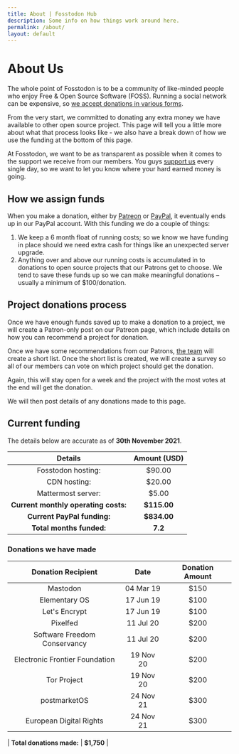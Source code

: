 ```yaml
---
title: About | Fosstodon Hub
description: Some info on how things work around here.
permalink: /about/
layout: default
---
```

# About Us

The whole point of Fosstodon is to be a community of like-minded people who enjoy Free & Open Source Software (FOSS). Running a social network can be expensive, so [we accept donations in various forms](/support).

From the very start, we committed to donating any extra money we have available to other open source project. This page will tell you a little more about what that process looks like - we also have a break down of how we use the funding at the bottom of this page.

At Fosstodon, we want to be as transparent as possible when it comes to the support we receive from our members. You guys [support us](/support) every single day, so we want to let you know where your hard earned money is going.

## How we assign funds

When you make a donation, either by [Patreon](https://patreon.com/fosstodon) or [PayPal](https://paypal.me/fosstodon), it eventually ends up in our PayPal account. With this funding we do a couple of things:

1.  We keep a 6 month float of running costs; so we know we have funding in place should we need extra cash for things like an unexpected server upgrade.
2.  Anything over and above our running costs is accumulated in to donations to open source projects that our Patrons get to choose. We tend to save these funds up so we can make meaningful donations – usually a minimum of $100/donation.

## Project donations process

Once we have enough funds saved up to make a donation to a project, we will create a Patron-only post on our Patreon page, which include details on how you can recommend a project for donation.

Once we have some recommendations from our Patrons, [the team](/team) will create a short list. Once the short list is created, we will create a survey so all of our members can vote on which project should get the donation.

Again, this will stay open for a week and the project with the most votes at the end will get the donation.

We will then post details of any donations made to this page.

## Current funding

The details below are accurate as of **30th November 2021**.

|             Details            | Amount (USD) |
|:------------------------------:|:------------:|
| Fosstodon hosting: | $90.00       |
| CDN hosting: | $20.00       |
| Mattermost server: | $5.00       |
| **Current monthly operating costs:** | **$115.00**      |
| **Current PayPal funding:**       | **$834.00** |
| **Total months funded:**           | **7.2**   |

### Donations we have made

| Donation Recipient | Date | Donation Amount |
|:------------------:|:----:|:---------------:|
|  Mastodon                  |  04 Mar 19    | $150                |
|  Elementary OS                  |  17 Jun 19    | $100                |
|  Let's Encrypt                  |  17 Jun 19    | $100                |
|  Pixelfed                  |  11 Jul 20    | $200                |
|  Software Freedom Conservancy                  |  11 Jul 20    | $200                |
|  Electronic Frontier Foundation                 |  19 Nov 20    | $200                |
|  Tor Project                  |  19 Nov 20    | $200                |
|  postmarketOS                 |  24 Nov 21    | $300                |
|  European Digital Rights                  |  24 Nov 21    | $300                |

| **Total donations made:**   |  **$1,750**       |

